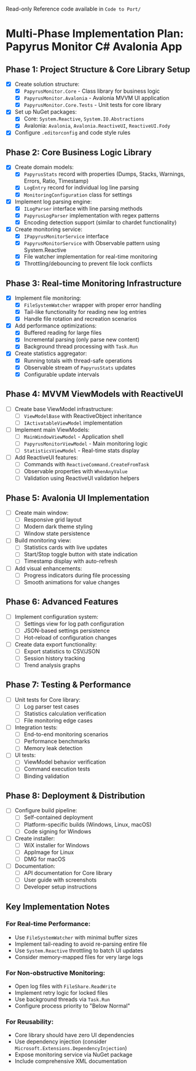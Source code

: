 Read-only Reference code available in `Code to Port/`
# Multi-Phase Implementation Plan: Papyrus Monitor C# Avalonia App

## Phase 1: Project Structure & Core Library Setup
- [x] Create solution structure:
  - [x] `PapyrusMonitor.Core` - Class library for business logic
  - [x] `PapyrusMonitor.Avalonia` - Avalonia MVVM UI application
  - [x] `PapyrusMonitor.Core.Tests` - Unit tests for core library
- [x] Set up NuGet packages:
  - [x] Core: `System.Reactive`, `System.IO.Abstractions`
  - [x] Avalonia: `Avalonia`, `Avalonia.ReactiveUI`, `ReactiveUI.Fody`
- [x] Configure `.editorconfig` and code style rules

## Phase 2: Core Business Logic Library
- [x] Create domain models:
  - [x] `PapyrusStats` record with properties (Dumps, Stacks, Warnings, Errors, Ratio, Timestamp)
  - [x] `LogEntry` record for individual log line parsing
  - [x] `MonitoringConfiguration` class for settings
- [x] Implement log parsing engine:
  - [x] `ILogParser` interface with line parsing methods
  - [x] `PapyrusLogParser` implementation with regex patterns
  - [x] Encoding detection support (similar to chardet functionality)
- [x] Create monitoring service:
  - [x] `IPapyrusMonitorService` interface
  - [x] `PapyrusMonitorService` with Observable pattern using System.Reactive
  - [x] File watcher implementation for real-time monitoring
  - [x] Throttling/debouncing to prevent file lock conflicts

## Phase 3: Real-time Monitoring Infrastructure
- [x] Implement file monitoring:
  - [x] `FileSystemWatcher` wrapper with proper error handling
  - [x] Tail-like functionality for reading new log entries
  - [x] Handle file rotation and recreation scenarios
- [x] Add performance optimizations:
  - [x] Buffered reading for large files
  - [x] Incremental parsing (only parse new content)
  - [x] Background thread processing with `Task.Run`
- [x] Create statistics aggregator:
  - [x] Running totals with thread-safe operations
  - [x] Observable stream of `PapyrusStats` updates
  - [x] Configurable update intervals

## Phase 4: MVVM ViewModels with ReactiveUI
- [ ] Create base ViewModel infrastructure:
  - [ ] `ViewModelBase` with ReactiveObject inheritance
  - [ ] `IActivatableViewModel` implementation
- [ ] Implement main ViewModels:
  - [ ] `MainWindowViewModel` - Application shell
  - [ ] `PapyrusMonitorViewModel` - Main monitoring logic
  - [ ] `StatisticsViewModel` - Real-time stats display
- [ ] Add ReactiveUI features:
  - [ ] Commands with `ReactiveCommand.CreateFromTask`
  - [ ] Observable properties with `WhenAnyValue`
  - [ ] Validation using ReactiveUI validation helpers

## Phase 5: Avalonia UI Implementation
- [ ] Create main window:
  - [ ] Responsive grid layout
  - [ ] Modern dark theme styling
  - [ ] Window state persistence
- [ ] Build monitoring view:
  - [ ] Statistics cards with live updates
  - [ ] Start/Stop toggle button with state indication
  - [ ] Timestamp display with auto-refresh
- [ ] Add visual enhancements:
  - [ ] Progress indicators during file processing
  - [ ] Smooth animations for value changes

## Phase 6: Advanced Features
- [ ] Implement configuration system:
  - [ ] Settings view for log path configuration
  - [ ] JSON-based settings persistence
  - [ ] Hot-reload of configuration changes
- [ ] Create data export functionality:
  - [ ] Export statistics to CSV/JSON
  - [ ] Session history tracking
  - [ ] Trend analysis graphs

## Phase 7: Testing & Performance
- [ ] Unit tests for Core library:
  - [ ] Log parser test cases
  - [ ] Statistics calculation verification
  - [ ] File monitoring edge cases
- [ ] Integration tests:
  - [ ] End-to-end monitoring scenarios
  - [ ] Performance benchmarks
  - [ ] Memory leak detection
- [ ] UI tests:
  - [ ] ViewModel behavior verification
  - [ ] Command execution tests
  - [ ] Binding validation

## Phase 8: Deployment & Distribution
- [ ] Configure build pipeline:
  - [ ] Self-contained deployment
  - [ ] Platform-specific builds (Windows, Linux, macOS)
  - [ ] Code signing for Windows
- [ ] Create installer:
  - [ ] WiX installer for Windows
  - [ ] AppImage for Linux
  - [ ] DMG for macOS
- [ ] Documentation:
  - [ ] API documentation for Core library
  - [ ] User guide with screenshots
  - [ ] Developer setup instructions

## Key Implementation Notes

### For Real-time Performance:
- Use `FileSystemWatcher` with minimal buffer sizes
- Implement tail-reading to avoid re-parsing entire file
- Use `System.Reactive` throttling to batch UI updates
- Consider memory-mapped files for very large logs

### For Non-obstructive Monitoring:
- Open log files with `FileShare.ReadWrite`
- Implement retry logic for locked files
- Use background threads via `Task.Run`
- Configure process priority to "Below Normal"

### For Reusability:
- Core library should have zero UI dependencies
- Use dependency injection (consider `Microsoft.Extensions.DependencyInjection`)
- Expose monitoring service via NuGet package
- Include comprehensive XML documentation
